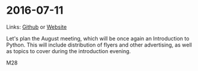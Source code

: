 # 2016-07-11
Links: [Github](https://github.com/irsbugs/meetings/blob/master/2016/2016-07-11/README.md) or [Website](https://irsbugs.github.io/meetings/2016/2016-07-11/) 

Let's plan the August meeting, which will be once again an Introduction to Python. 
This will include distribution of flyers and other advertising, as well as topics 
to cover during the introduction evening.

M28
